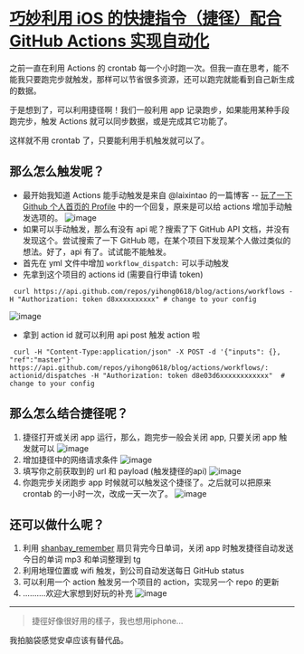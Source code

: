 # [巧妙利用 iOS 的快捷指令（捷径）配合 GitHub Actions 实现自动化](https://github.com/yihong0618/gitblog/issues/198)

之前一直在利用 Actions 的 crontab 每一个小时跑一次。但我一直在思考，能不能我只要跑完步就触发，那样可以节省很多资源，还可以跑完就能看到自己新生成的数据。

于是想到了，可以利用捷径啊！我们一般利用 app 记录跑步，如果能用某种手段跑完步，触发 Actions 就可以同步数据，或是完成其它功能了。

这样就不用 crontab 了，只要能利用手机触发就可以了。

## 那么怎么触发呢？

- 最开始我知道 Actions 能手动触发是来自 @laixintao 的一篇博客 -- [玩了一下 Github 个人首页的 Profile](https://www.kawabangga.com/posts/4117) 中的一个回复，原来是可以给 actions 增加手动触发选项的。
![image](https://user-images.githubusercontent.com/15976103/102953626-bbf12800-450c-11eb-9e9e-a13f1c57f32a.png)
-  如果可以手动触发，那么有没有 api 呢？搜索了下 GitHub API 文档，并没有发现这个。尝试搜索了一下 GitHub 嗯，在某个项目下发现某个人做过类似的想法。好了，api 有了。试试能不能触发。
- 首先在 yml 文件中增加 `workflow_dispatch:` 可以手动触发
- 先拿到这个项目的 actions id (需要自行申请 token)
```shell
 curl https://api.github.com/repos/yihong0618/blog/actions/workflows -H "Authorization: token d8xxxxxxxxxx" # change to your config
```
![image](https://user-images.githubusercontent.com/15976103/102953873-3f127e00-450d-11eb-8e77-72f732f2a680.png)
- 拿到 action id 就可以利用 api post 触发 action 啦
```shell
 curl -H "Content-Type:application/json" -X POST -d '{"inputs": {}, "ref":"master"}' https://api.github.com/repos/yihong0618/blog/actions/workflows/: actionid/dispatches -H "Authorization: token d8e03d6xxxxxxxxxxxx"  # change to your config
```

## 那么怎么结合捷径呢？

1. 捷径打开或关闭 app 运行，那么，跑完步一般会关闭 app, 只要关闭 app 触发就可以
![image](https://user-images.githubusercontent.com/15976103/102954434-69b10680-450e-11eb-8d02-e7fe8652b2b8.png)
2. 增加捷径中的网络请求条件
![image](https://user-images.githubusercontent.com/15976103/102954505-8ea57980-450e-11eb-89dd-f59e0e8e5879.png)
3. 填写你之前获取到的 url 和 payload (触发捷径的api)
![image](https://user-images.githubusercontent.com/15976103/102954567-b7c60a00-450e-11eb-99c1-a095e84eeaef.png)
4. 你跑完步关闭跑步 app 时候就可以触发这个捷径了。之后就可以把原来 crontab 的一小时一次，改成一天一次了。
![image](https://user-images.githubusercontent.com/15976103/102954679-0c698500-450f-11eb-94ad-357b50ee097e.png)

## 还可以做什么呢？

1. 利用 [shanbay_remember](https://github.com/yihong0618/shanbay_remember) 扇贝背完今日单词，关闭 app 时触发捷径自动发送今日的单词 mp3 和单词整理到 tg
2. 利用地理位置或 wifi 触发，到公司自动发送每日 GitHub status
3. 可以利用一个 action 触发另一个项目的 action，实现另一个 repo 的更新
4. ..........欢迎大家想到好玩的补充
![image](https://user-images.githubusercontent.com/15976103/102954939-b517e480-450f-11eb-8a2c-a45ead741968.png)




---

> 捷徑好像很好用的樣子，我也想用iphone...

我拍脑袋感觉安卓应该有替代品。
